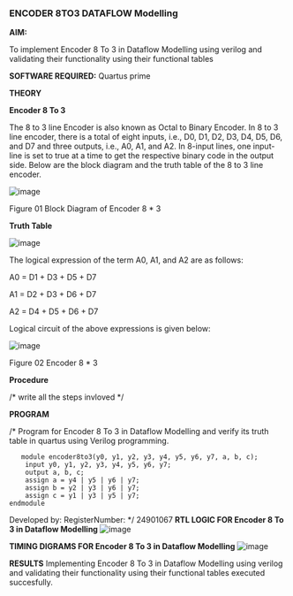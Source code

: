 ### ENCODER 8TO3 DATAFLOW Modelling

**AIM:**

To implement  Encoder 8 To 3 in Dataflow Modelling using verilog and validating their functionality using their functional tables

**SOFTWARE REQUIRED:** Quartus prime

**THEORY**

**Encoder 8 To 3**

The 8 to 3 line Encoder is also known as Octal to Binary Encoder. In 8 to 3 line encoder, there is a total of eight inputs, i.e., D0, D1, D2, D3, D4, D5, D6, and D7 and three outputs, i.e., A0, A1, and A2. In 8-input lines, one input-line is set to true at a time to get the respective binary code in the output side. Below are the block diagram and the truth table of the 8 to 3 line encoder.

![image](https://github.com/naavaneetha/ENCODER8TO3DATAFLOW/assets/154305477/0bc242c1-eb9e-4c47-afe5-30428470efc3)

Figure 01  Block Diagram of Encoder 8 * 3

**Truth Table**

![image](https://github.com/naavaneetha/ENCODER8TO3DATAFLOW/assets/154305477/35496b14-ae6e-4cd1-9abd-d6736b576575)

The logical expression of the term A0, A1, and A2 are as follows:

A0 = D1 + D3 + D5 + D7

A1 = D2 + D3 + D6 + D7

A2 = D4 + D5 + D6 + D7

Logical circuit of the above expressions is given below:

![image](https://github.com/naavaneetha/ENCODER8TO3DATAFLOW/assets/154305477/95acaee6-c873-4c75-89eb-ef09fb158053)

Figure 02  Encoder 8 * 3

**Procedure**

/* write all the steps invloved */

**PROGRAM**

/* Program for Encoder 8 To 3 in Dataflow Modelling and verify its truth table in quartus using Verilog programming. 
```
   module encoder8to3(y0, y1, y2, y3, y4, y5, y6, y7, a, b, c);
    input y0, y1, y2, y3, y4, y5, y6, y7;
    output a, b, c;
    assign a = y4 | y5 | y6 | y7;
    assign b = y2 | y3 | y6 | y7;
    assign c = y1 | y3 | y5 | y7;
endmodule
```
Developed by: RegisterNumber:
*/
24901067
**RTL LOGIC FOR Encoder 8 To 3 in Dataflow Modelling**
![image](https://github.com/user-attachments/assets/395ae208-038e-4d15-adc7-3165e5c3f3bd)

**TIMING DIGRAMS FOR Encoder 8 To 3 in Dataflow Modelling**
![image](https://github.com/user-attachments/assets/0713ab16-b3e9-4d45-814a-9ef35a770871)

**RESULTS**
 Implementing Encoder 8 To 3 in Dataflow Modelling using verilog and validating their functionality using their functional tables executed succesfully.



